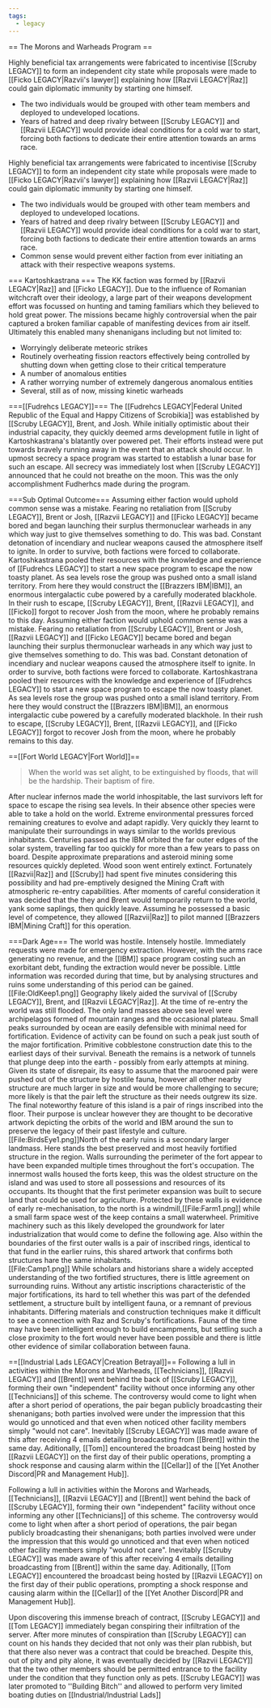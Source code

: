```yaml
---
tags:
  - legacy
---
```


== The Morons and Warheads Program ==

Highly beneficial tax arrangements were fabricated to incentivise [[Scruby LEGACY]] to form an independent city state while proposals were made to [[Ficko LEGACY|Razvii's lawyer]] explaining how [[Razvii LEGACY|Raz]] could gain diplomatic immunity by starting one himself. 
* The two individuals would be grouped with other team members and deployed to undeveloped locations. 
* Years of hatred and deep rivalry between [[Scruby LEGACY]] and [[Razvii LEGACY]] would provide ideal conditions for a cold war to start, forcing both factions to dedicate their entire attention towards an arms race. 

Highly beneficial tax arrangements were fabricated to incentivise [[Scruby LEGACY]] to form an independent city state while proposals were made to [[Ficko LEGACY|Razvii's lawyer]] explaining how [[Razvii LEGACY|Raz]] could gain diplomatic immunity by starting one himself.
* The two individuals would be grouped with other team members and deployed to undeveloped locations.
* Years of hatred and deep rivalry between [[Scruby LEGACY]] and [[Razvii LEGACY]] would provide ideal conditions for a cold war to start, forcing both factions to dedicate their entire attention towards an arms race.
* Common sense would prevent either faction from ever initiating an attack with their respective weapons systems. <!--, was a, now discontinued, containment zone for the most appalling of behavior from, at the time, 2 rival factions of [[Fudrehcs]] and [[Kartoshkastrana]] which now, as of late, serves as an archival archeological dig site meant for uncovering and archiving old screenshots and borderline blackmail from the [[dark ages]]. -->
<!-- == The Factions of Morons and Warheads ==
The minecraft M&W locations served as the first somewhat physical and/or metaphysical locations associated with [https://yac.fandom.com/wiki/Yet_Another_Community_Wiki YAC] and have served as a means for the, now defunct, factions of [[Kartoshkastrana]] and [[Fudrehcs]] to play a casual game of thermonuclear hot potato with each other and was the original reason for the M&W discord's existence, despite corporate's incessive need to restructure. -->
=== Kartoshkastrana ===
The KK faction was formed by [[Razvii LEGACY|Raz]] and [[Ficko LEGACY]]. Due to the influence of Romanian witchcraft over their ideology, a large part of their weapons development effort was focussed on hunting and taming familiars which they believed to hold great power. The missions became highly controversial when the pair captured a broken familiar capable of manifesting devices from air itself. Ultimately this enabled many shenanigans including but not limited to:  <!--as the both underground and overground means of technological, spiritual, recreational and weapon manufacturing related activities of the KK faction against their rival, and serves as, to this day, the second or third most dangerous location associated with the YAC community due to several hazardous factors such as:-->

* Worryingly deliberate meteoric strikes
* Routinely overheating fission reactors effectively being controlled by shutting down when getting close to their critical temperature
* A number of anomalous entities
* A rather worrying number of extremely dangerous anomalous entities
* Several, still as of now, missing kinetic warheads
<!-- === Noteworthy events ===
One of [[Razvii]]'s first robotics and heavy weaponry related assigned missions, which would prove a somewhat useful skill in future ventures[[Razvii]]'s almost inexplicable ascent to demigodhood, as the constant contact with hazardous radioactive and anomalous materials seemed to have made him fully impervious to all major sources of damage, including once surviving being thrown into a black hole, explaining his constant assignments to restitch together entire realities and planes of existence, after the elimination of the timeline/reality, some metaphysical reality warping abilities are occasionally observed.[[Ficko]]'s first interaction with [[the yeeter]], a very unoriginally named yet undoubtedly powerful weapon, which is currently very often referenced. One of [[Ficko]]'s first signs of thirst for mechanics and refined oil, trait he has acquired by being Croatian.One of the first times, yet not the only time, a subsidiary or precursor of [https://yac.fandom.com/wiki/Yet_Another_Community_Wiki YAC] has acquired and lost a thermonuclear warhead. -->
===[[Fudrehcs LEGACY]]===
The [[Fudrehcs LEGACY|Federal United Republic of the Equal and Happy Citizens of Scrobikia]] was established by [[Scruby LEGACY]], Brent, and Josh. While initially optimistic about their industrial capacity, they quickly deemed arms development futile in light of Kartoshkastrana's blatantly over powered pet. Their efforts instead were put towards bravely running away in the event that an attack should occur. In upmost secrecy a space program was started to establish a lunar base for such an escape. All secrecy was immediately lost when [[Scruby LEGACY]] announced that he could not breathe on the moon. This was the only accomplishment Fudherhcs made during the program.
<!-- ==Noteworthy events==
[[Fudrehcs]] secretly got to the moon and then suffocated and died on the moon, causing a death message to be revealed in the chat to everyone and revealing that they were secretly on the moon.
Aside from this, [[Fudrehcs]] accomplished nothing of note. -->
===Sub Optimal Outcome===
Assuming either faction would uphold common sense was a mistake. Fearing no retaliation from [[Scruby LEGACY]], Brent or Josh, [[Razvii LEGACY]] and [[Ficko LEGACY]] became bored and began launching their surplus thermonuclear warheads in any which way just to give themselves something to do.  This was bad.  Constant detonation of incendiary and nuclear weapons caused the atmosphere itself to ignite. In order to survive, both factions were forced to collaborate. Kartoshkastrana pooled their resources with the knowledge and experience of [[Fudrehcs LEGACY]] to start a new space program to escape the now toasty planet. As sea levels rose the group was pushed onto a small island territory. From here they would construct the [[Brazzers IBM|IBM]], an enormous intergalactic cube powered by a carefully moderated blackhole. In their rush to escape, [[Scruby LEGACY]], Brent, [[Razvii LEGACY]], and [[Ficko]] forgot to recover Josh from the moon, where he probably remains to this day. 
Assuming either faction would uphold common sense was a mistake. Fearing no retaliation from [[Scruby LEGACY]], Brent or Josh, [[Razvii LEGACY]] and [[Ficko LEGACY]] became bored and began launching their surplus thermonuclear warheads in any which way just to give themselves something to do.  This was bad.  Constant detonation of incendiary and nuclear weapons caused the atmosphere itself to ignite. In order to survive, both factions were forced to collaborate. Kartoshkastrana pooled their resources with the knowledge and experience of [[Fudrehcs LEGACY]] to start a new space program to escape the now toasty planet. As sea levels rose the group was pushed onto a small island territory. From here they would construct the [[Brazzers IBM|IBM]], an enormous intergalactic cube powered by a carefully moderated blackhole. In their rush to escape, [[Scruby LEGACY]], Brent, [[Razvii LEGACY]], and [[Ficko LEGACY]] forgot to recover Josh from the moon, where he probably remains to this day. 

==[[Fort World LEGACY|Fort World]]==
<blockquote>When the world was set alight, to be extinguished by floods, that will be the hardship. Their baptism of fire.</blockquote> 
After nuclear infernos made the world inhospitable, the last survivors left for space to escape the rising sea levels. In their absence other species were able to take a hold on the world. Extreme environmental pressures forced remaining creatures to evolve and adapt rapidly. Very quickly they learnt to manipulate their surroundings in ways similar to the worlds previous inhabitants.
Centuries passed as the IBM orbited the far outer edges of the solar system, travelling far too quickly for more than a few years to pass on board. Despite approximate preparations and asteroid mining some resources quickly depleted. Wood soon went entirely extinct. Fortunately [[Razvii|Raz]] and [[Scruby]] had spent five minutes considering this possibility and had pre-emptively designed the Mining Craft with atmospheric re-entry capabilities. After moments of careful consideration it was decided that the they and Brent would temporarily return to the world, yank some saplings, then quickly leave. Assuming he possessed a basic level of competence, they allowed [[Razvii|Raz]] to pilot manned [[Brazzers IBM|Mining Craft]] for this operation. 

===Dark Age===
The world was hostile. Intensely hostile. Immediately requests were made for emergency extraction. However, with the arms race generating no revenue, and the [[IBM]] space program costing such an exorbitant debt, funding the extraction would never be possible. Little information was recorded during that time, but by analysing structures and ruins some understanding of this period can be gained.
[[File:OldKeep1.png]]
Geography likely aided the survival of [[Scruby LEGACY]], Brent, and [[Razvii LEGACY|Raz]]. At the time of re-entry the world was still flooded. The only land masses above sea level were archipelagos formed of mountain ranges and the occasional plateau. Small peaks surrounded by ocean are easily defensible with minimal need for fortification. Evidence of activity can be found on such a peak just south of the major fortification. Primitive cobblestone construction date this to the earliest days of their survival. Beneath the remains is a network of tunnels that plunge deep into the earth - possibly from early attempts at mining. Given its state of disrepair, its easy to assume that the marooned pair were pushed out of the structure by hostile fauna, however all other nearby structure are much larger in size and would be more challenging to secure; more likely is that the pair left the structure as their needs outgrew its size. The final noteworthy feature of this island is a pair of rings inscribed into the floor. Their purpose is unclear however they are thought to be decorative artwork depicting the orbits of the world and IBM around the sun to preserve the legacy of their past lifestyle and culture.
[[File:BirdsEye1.png]]North of the early ruins is a secondary larger landmass. Here stands the best preserved and most heavily fortified structure in the region. Walls surrounding the perimeter of the fort appear to have been expanded multiple times throughout the fort's occupation. The innermost walls housed the forts keep, this was the oldest structure on the island and was used to store all possessions and resources of its occupants. Its thought that the first perimeter expansion was built to secure land that could be used for agriculture. Protected by these walls is evidence of early re-mechanisation, to the north is a windmill,[[File:Farm1.png]] while a small farm space west of the keep contains a small waterwheel. Primitive machinery such as this likely developed the groundwork for later industrialization that would come to define the following age. Also within the boundaries of the first outer walls is a pair of inscribed rings, identical to that fund in the earlier ruins, this shared artwork that confirms both structures hare the same inhabitants.  
[[File:Camp1.png]] While scholars and historians share a widely accepted understanding of the two fortified structures, there is little agreement on surrounding ruins. Without any artistic inscriptions characteristic of the major fortifications, its hard to tell whether this was part of the defended settlement, a structure built by intelligent fauna, or a remnant of previous inhabitants. Differing materials and construction techniques make it difficult to see a connection with Raz and Scruby's fortifications. Fauna of the time may have been intelligent enough to build encampments, but settling such a close proximity to the fort would never have been possible and there is little other evidence of similar collaboration between fauna.

==[[Industrial Lads LEGACY|Creation Betrayal]]==
Following a lull in activities within the Morons and Warheads, [[Technicians]], [[Razvii LEGACY]] and [[Brent]] went behind the back of [[Scruby LEGACY]], forming their own "independent" facility without once informing any other [[Technicians]] of this scheme. The controversy would come to light when after a short period of operations, the pair began publicly broadcasting their shenanigans; both parties involved were under the impression that this would go unnoticed and that even when noticed other facility members simply "would not care".  Inevitably [[Scruby LEGACY]] was made aware of this after receiving 4 emails detailing broadcasting from [[Brent]] within the same day. Aditionally, [[Tom]] encountered the broadcast being hosted by [[Razvii LEGACY]] on the first day of their public operations, prompting a shock response and causing alarm within the [[Cellar]] of the [[Yet Another Discord|PR and Management Hub]]. 

Following a lull in activities within the Morons and Warheads, [[Technicians]], [[Razvii LEGACY]] and [[Brent]] went behind the back of [[Scruby LEGACY]], forming their own "independent" facility without once informing any other [[Technicians]] of this scheme. The controversy would come to light when after a short period of operations, the pair began publicly broadcasting their shenanigans; both parties involved were under the impression that this would go unnoticed and that even when noticed other facility members simply "would not care".  Inevitably [[Scruby LEGACY]] was made aware of this after receiving 4 emails detailing broadcasting from [[Brent]] within the same day. Aditionally, [[Tom LEGACY]] encountered the broadcast being hosted by [[Razvii LEGACY]] on the first day of their public operations, prompting a shock response and causing alarm within the [[Cellar]] of the [[Yet Another Discord|PR and Management Hub]]. 


Upon discovering this immense breach of contract, [[Scruby LEGACY]] and [[Tom LEGACY]] immediately began conspiring their infiltration of the server. After more minutes of conspiration than [[Scruby LEGACY]] can count on his hands they decided that not only was their plan rubbish, but that there also never was a contract that could be breached. Despite this, out of pity and pity alone, it was eventually decided by [[Razvii LEGACY]] that the two other members should be permitted entrance to the facility under the condition that they function only as pets. [[Scruby LEGACY]] was later promoted to ''Building Bitch'' and allowed to perform very limited boating duties on [[Industrial/Industrial Lads]]